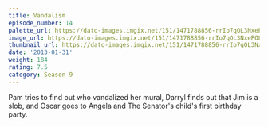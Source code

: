 ```yaml
---
title: Vandalism
episode_number: 14
palette_url: https://dato-images.imgix.net/151/1471788856-rrIo7qOL3NxePOLgbJOOo3myG7v.jpg?ixlib=rb-1.1.0&ch=DPR%2CWidth&auto=enhance&palette=json
image_url: https://dato-images.imgix.net/151/1471788856-rrIo7qOL3NxePOLgbJOOo3myG7v.jpg?ixlib=rb-1.1.0&ch=DPR%2CWidth&auto=compress%2Cformat&w=500
thumbnail_url: https://dato-images.imgix.net/151/1471788856-rrIo7qOL3NxePOLgbJOOo3myG7v.jpg?ixlib=rb-1.1.0&ch=DPR%2CWidth&auto=enhance&w=500&h=280&fit=crop&fm=jpg
date: '2013-01-31'
weight: 184
rating: 7.5
category: Season 9
---
```


Pam tries to find out who vandalized her mural, Darryl finds out that Jim is a slob, and Oscar goes to Angela and The Senator's child's first birthday party.